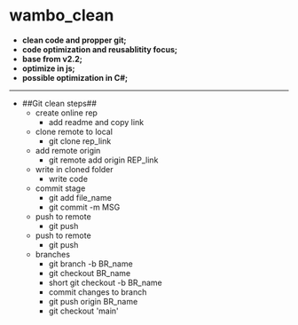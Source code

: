 # wambo_clean
* **clean code and propper git;**
* **code optimization and reusablitity focus;**
* **base from v2.2;**
* **optimize in js;**
* **possible optimization in C#;**
--------------------------------------
* ##Git clean steps##
	* create online rep
		* add readme and copy link
    * clone remote to local
		* git clone rep_link
	* add remote origin
		* git remote add origin REP_link
	* write in cloned folder
		* write code
	* commit stage
		* git add file_name
		* git commit -m MSG
	* push to remote
		* git push
	* push to remote
		* git push
	* branches 
		* git branch -b BR_name
		* git checkout BR_name
		* short git checkout -b BR_name
		* commit changes to branch
		* git push origin BR_name
		* git checkout 'main'
			